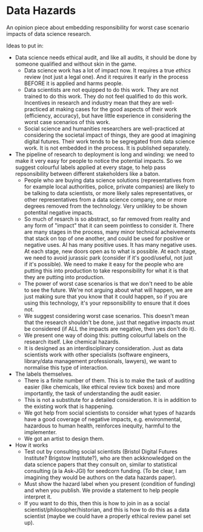# Data Hazards
An opinion piece about embedding responsibility for worst case scenario impacts of data science research. 

Ideas to put in:
- Data science needs ethical audit, and like all audits, it should be done by someone qualified and without skin in the game.
  - Data science work has a lot of impact now. It requires a true *ethics* review (not just a legal one). And it requires it early in the process BEFORE it is applied and harms people.
  - Data scientists are not equipped to do this work. They are not trained to do this work. They do not feel qualified to do this work. Incentives in research and industry mean that they are well-practiced at making cases for the good aspects of their work (efficiency, accuracy), but have little experience in considering the worst case scenarios of this work.
  - Social science and humanities researchers are well-practiced at considering the societal impact of things, they are good at imagining digital futures. Their work tends to be segregated from data science work. It is not embedded in the process. It is published separately. 
- The pipeline of research to deployment is long and winding: we need to make it very easy for people to notice the potential impacts. So we suggest colourful labels applied at every stage, to help pass repsonsibility between different stakeholders like a baton.
  - People who are buying data science solutions (representatives from for example local authorities, police, private companies) are likely to be talking to data scientists, or more likely sales representatives, or other representatives from a data science company, one or more degrees removed from the technology. Very unlikley to be shown potentital negative impacts.
  - So much of resarch is so abstract, so far removed from reality and any form of "impact" that it can seem pointless to consider it. There are many stages in the process, many minor technical acheivements that stack on top of one another, and could be used for positive or negative uses. AI has many positive uses. It has many negative uses. At each stage, new doors open as to what is possible. At each stage, we need to avoid jurassic park (consider if it's good/useful, not just if it's possible). We need to make it easy for the people who are putting this into production to take responsibility for what it is that they are putting into production. 
  - The power of worst case scenarios is that we don't need to be able to see the future. We're not arguing about what will happen, we are just making sure that you know that it could happen, so if you are using this technology, it's your repsonsibility to ensure that it does not.
  - We suggest considering worst case scenarios. This doesn't mean that the research shouldn't be done, just that negative impacts must be considered (if ALL the impacts are negative, then yes don't do it).  
  - We present one way of doing this: putting colourful labels on the research itself. Like chemical hazards. 
  - It is designed as an interdisciplinary consideration. Just as data scientists work with other specialists (software engineers, library/data management professionals, lawyers), we want to normalise this type of interaction.
- The labels themselves.
  - There is a finite number of them. This is to make the task of auditing easier (like chemicals, like ethical review tick boxes) and more importantly, the task of understanding the audit easier.
  - This is not a substitute for a detailed consideration. It is in addition to the existing work that is happening.
  - We got help from social scientists to consider what types of hazards have a good coverage of negative impacts, e.g. environmental, hazardous to human health, reinforces inequity, harmful to the implementer.
  - We got an artist to design them.
- How it works
  - Test out by consulting social scientists (Bristol Digital Futures Institute? Brigstow Institute?), who are then ackknowledged on the data science papers that they consult on, similar to statistical consulting (a la Ask-JGI) for seedcorn funding. (To be clear, I am imagining they would be authors on the data hazards paper).
  - Must show the hazard label when you present (condition of funding) and when you publish. We provide a statement to help people interpret it.
  - If you want to do this, then this is how to join in as a social scientist/philosopher/historian, and this is how to do this as a data scientist (maybe we could have a properly ethical review panel set up).
